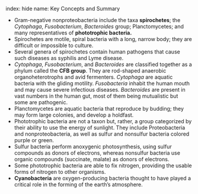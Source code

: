 index: hide
name: Key Concepts and Summary

  * Gram-negative nonproteobacteria include the taxa  **spirochetes**; the  *Cytophaga*,  *Fusobacterium*,  *Bacteroides* group; Planctomycetes; and many representatives of  **phototrophic bacteria.**
  * Spirochetes are motile, spiral bacteria with a long, narrow body; they are difficult or impossible to culture.
  * Several genera of spirochetes contain human pathogens that cause such diseases as syphilis and Lyme disease.
  *  *Cytophaga*,  *Fusobacterium*, and  *Bacteroides* are classified together as a phylum called the  **CFB group**. They are rod-shaped anaerobic organoheterotrophs and avid fermenters.  *Cytophaga* are aquatic bacteria with the gliding motility.  *Fusobacteria* inhabit the human mouth and may cause severe infectious diseases.  *Bacteroides* are present in vast numbers in the human gut, most of them being mutualistic but some are pathogenic.
  * Planctomycetes are aquatic bacteria that reproduce by budding; they may form large colonies, and develop a holdfast.
  * Phototrophic bacteria are not a taxon but, rather, a group categorized by their ability to use the energy of sunlight. They include Proteobacteria and nonproteobacteria, as well as sulfur and nonsulfur bacteria colored purple or green.
  * Sulfur bacteria perform anoxygenic photosynthesis, using sulfur compounds as donors of electrons, whereas nonsulfur bacteria use organic compounds (succinate, malate) as donors of electrons.
  * Some phototrophic bacteria are able to fix nitrogen, providing the usable forms of nitrogen to other organisms.
  *  **Cyanobacteria** are oxygen-producing bacteria thought to have played a critical role in the forming of the earth’s atmosphere.
